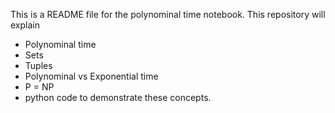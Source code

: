 This is a README file for the polynominal time notebook. This repository will explain 
* Polynominal time
* Sets
* Tuples
* Polynominal vs Exponential time
* P = NP
* python code to demonstrate these concepts.
